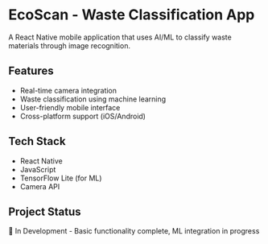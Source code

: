 # EcoScan - Waste Classification App

A React Native mobile application that uses AI/ML to classify waste materials through image recognition.

## Features
- Real-time camera integration
- Waste classification using machine learning
- User-friendly mobile interface
- Cross-platform support (iOS/Android)

## Tech Stack
- React Native
- JavaScript
- TensorFlow Lite (for ML)
- Camera API

## Project Status
🚧 In Development - Basic functionality complete, ML integration in progress
